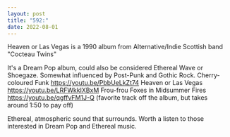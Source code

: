 ```yaml
---
layout: post
title: "592:"
date: 2022-08-01
---
```


Heaven or Las Vegas is a 1990 album from Alternative/Indie Scottish band "Cocteau Twins"

It's a Dream Pop album, could also be considered Ethereal Wave or Shoegaze. Somewhat influenced by Post-Punk and Gothic Rock.
 Cherry-coloured Funk
https://youtu.be/PbbUeLkZt74
 Heaven or Las Vegas
https://youtu.be/LRFWkkIXBxM
 Frou-frou Foxes in Midsummer Fires
https://youtu.be/qgffvFM1J-Q (favorite track off the album, but takes around 1:50 to pay off)

Ethereal, atmospheric sound that surrounds. Worth a listen to those interested in Dream Pop and Ethereal music.
